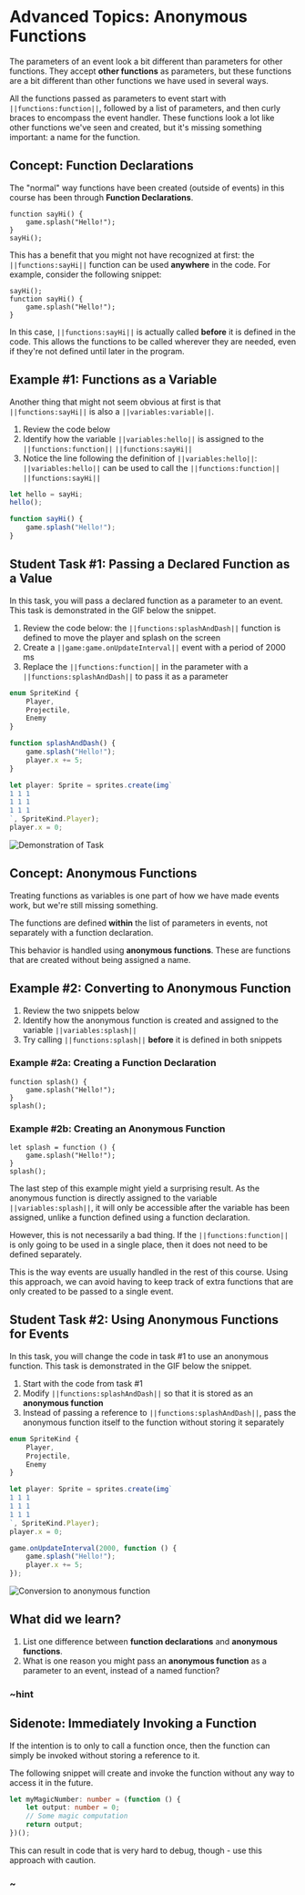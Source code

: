 # Advanced Topics: Anonymous Functions

The parameters of an event look a bit different than parameters for other functions.
They accept **other functions** as parameters,
but these functions are a bit different than other functions we have used in several ways.

All the functions passed as parameters to event start with ``||functions:function||``,
followed by a list of parameters, and then curly braces to encompass the event handler.
These functions look a lot like other functions we've seen and created,
but it's missing something important: a name for the function.

## Concept: Function Declarations

The "normal" way functions have been created (outside of events)
in this course has been through **Function Declarations**.

```typescript-ignore
function sayHi() {
    game.splash("Hello!");
}
sayHi();
```

This has a benefit that you might not have recognized at first:
the ``||functions:sayHi||`` function can be used **anywhere** in the code.
For example, consider the following snippet:

```typescript-ignore
sayHi();
function sayHi() {
    game.splash("Hello!");
}
```

In this case, ``||functions:sayHi||`` is actually called **before** it
is defined in the code.
This allows the functions to be called wherever they are needed,
even if they're not defined until later in the program.

## Example #1: Functions as a Variable

Another thing that might not seem obvious at first is that ``||functions:sayHi||``
is also a ``||variables:variable||``.

1. Review the code below
2. Identify how the variable ``||variables:hello||`` is assigned to the
``||functions:function||`` ``||functions:sayHi||``
3. Notice the line following the definition of ``||variables:hello||``:
``||variables:hello||`` can be used to call the ``||functions:function||`` ``||functions:sayHi||``

```typescript
let hello = sayHi;
hello();

function sayHi() {
    game.splash("Hello!");
}
```

## Student Task #1: Passing a Declared Function as a Value

In this task, you will pass a declared function as a parameter to an event.
This task is demonstrated in the GIF below the snippet.

1. Review the code below: the ``||functions:splashAndDash||`` function is
defined to move the player and splash on the screen
2. Create a ``||game:game.onUpdateInterval||`` event with a period of 2000 ms
3. Replace the ``||functions:function||`` in the parameter with a
``||functions:splashAndDash||`` to pass it as a parameter

```typescript
enum SpriteKind {
    Player,
    Projectile,
    Enemy
}

function splashAndDash() {
    game.splash("Hello!");
    player.x += 5;
}

let player: Sprite = sprites.create(img`
1 1 1
1 1 1
1 1 1
`, SpriteKind.Player);
player.x = 0;
```

![Demonstration of Task](/static/courses/csintro4/appendix/splash-and-dash.gif)

## Concept: Anonymous Functions

Treating functions as variables is one part of how we have made events work,
but we're still missing something.

The functions are defined **within** the list of parameters in events,
not separately with a function declaration.

This behavior is handled using **anonymous functions**.
These are functions that are created without being assigned a name.

## Example #2: Converting to Anonymous Function

1. Review the two snippets below
2. Identify how the anonymous function is created and assigned to the
variable ``||variables:splash||``
3. Try calling ``||functions:splash||`` **before** it is defined in both snippets

### Example #2a: Creating a Function Declaration

```typescript-ignore
function splash() {
    game.splash("Hello!");
}
splash();
```

### Example #2b: Creating an Anonymous Function

```typescript-ignore
let splash = function () {
    game.splash("Hello!");
}
splash();
```

The last step of this example might yield a surprising result.
As the anonymous function is directly assigned to the variable ``||variables:splash||``,
it will only be accessible after the variable has been assigned,
unlike a function defined using a function declaration.

However, this is not necessarily a bad thing.
If the ``||functions:function||`` is only going to be used in a single place,
then it does not need to be defined separately.

This is the way events are usually handled in the rest of this course.
Using this approach, we can avoid having to keep track of extra functions
that are only created to be passed to a single event.

## Student Task #2: Using Anonymous Functions for Events

In this task, you will change the code in task #1 to use an anonymous function.
This task is demonstrated in the GIF below the snippet.

1. Start with the code from task #1
2. Modify ``||functions:splashAndDash||`` so that it is stored as an **anonymous function**
3. Instead of passing a reference to ``||functions:splashAndDash||``,
pass the anonymous function itself to the function without storing it separately

```typescript
enum SpriteKind {
    Player,
    Projectile,
    Enemy
}

let player: Sprite = sprites.create(img`
1 1 1
1 1 1
1 1 1
`, SpriteKind.Player);
player.x = 0;

game.onUpdateInterval(2000, function () {
    game.splash("Hello!");
    player.x += 5;
});
```

![Conversion to anonymous function](/static/courses/csintro4/appendix/anonymous-again.gif)

## What did we learn?

1. List one difference between **function declarations** and **anonymous functions**.
2. What is one reason you might pass an **anonymous function** as a
parameter to an event, instead of a named function?

### ~hint

## Sidenote: Immediately Invoking a Function

If the intention is to only to call a function once,
then the function can simply be invoked without storing a reference to it.

The following snippet will create and invoke the function without any way
to access it in the future.

```typescript
let myMagicNumber: number = (function () {
    let output: number = 0;
    // Some magic computation
    return output;
})();
```

This can result in code that is very hard to debug, though -
use this approach with caution.

### ~
